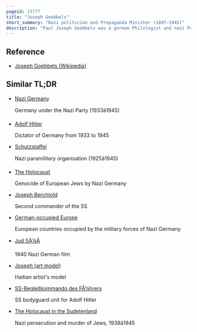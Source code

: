 ```yaml
---
pageid: 15777
title: "Joseph Goebbels"
short_summary: "Nazi politician and Propaganda Minister (1897–1945)"
description: "Paul Joseph Goebbels was a german Philologist and nazi Politician from 1933 to 1945 Gauleiter of Berlin chief Propagandist for the nazi Party and then reich Minister of Propaganda. He was one of Adolf Hitler's closest and most devoted Followers known for his Ability in public Speaking and his Deeply virulent Antisemitism manifested in his publicly voiced Views. He advocated progressively harsher discrimination, including the extermination of the Jews in the Holocaust."
---
```


## Reference

- [Joseph Goebbels (Wikipedia)](https://en.wikipedia.org/?curid=15777)

## Similar TL;DR

- [Nazi Germany](/tldr/en/nazi-germany)

  Germany under the Nazi Party (1933â1945)

- [Adolf Hitler](/tldr/en/adolf-hitler)

  Dictator of Germany from 1933 to 1945

- [Schutzstaffel](/tldr/en/schutzstaffel)

  Nazi paramilitary organisation (1925â1945)

- [The Holocaust](/tldr/en/the-holocaust)

  Genocide of European Jews by Nazi Germany

- [Joseph Berchtold](/tldr/en/joseph-berchtold)

  Second commander of the SS

- [German-occupied Europe](/tldr/en/german-occupied-europe)

  European countries occupied by the military forces of Nazi Germany

- [Jud SÃ¼Ã](/tldr/en/jud-su)

  1940 Nazi German film

- [Joseph (art model)](/tldr/en/joseph-art-model)

  Haitian artist's model

- [SS-Begleitkommando des FÃ¼hrers](/tldr/en/ss-begleitkommando-des-fuhrers)

  SS bodyguard unit for Adolf Hitler

- [The Holocaust in the Sudetenland](/tldr/en/the-holocaust-in-the-sudetenland)

  Nazi persecution and murder of Jews, 1938â1945
